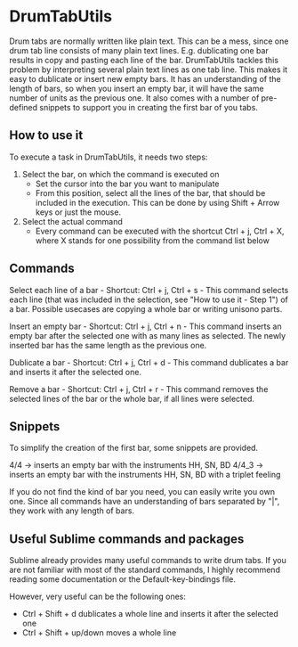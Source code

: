 DrumTabUtils
============

Drum tabs are normally written like plain text. This can be a mess, since one drum tab line consists of many plain text lines. E.g. dublicating one bar results in copy and pasting each line of the bar.
DrumTabUtils tackles this problem by interpreting several plain text lines as one tab line. This makes it easy to dublicate or insert new empty bars. It has an understanding of the length of bars, so when you insert an empty bar, it will have the same number of units as the previous one.
It also comes with a number of pre-defined snippets to support you in creating the first bar of you tabs.


How to use it
-------------

To execute a task in DrumTabUtils, it needs two steps:

1. Select the bar, on which the command is executed on
	- Set the cursor into the bar you want to manipulate
	- From this position, select all the lines of the bar, that should be included in the execution. This can be done by using Shift + Arrow keys or just the mouse.
2. Select the actual command
	- Every command can be executed with the shortcut Ctrl + j, Ctrl + X, where X stands for one possibility from the command list below


Commands
--------

Select each line of a bar
	- Shortcut: Ctrl + j, Ctrl + s
	- This command selects each line (that was included in the selection, see "How to use it - Step 1") of a bar. Possible usecases are copying a whole bar or writing unisono parts.

Insert an empty bar
	- Shortcut: Ctrl + j, Ctrl + n
	- This command inserts an empty bar after the selected one with as many lines as selected. The newly inserted bar has the same length as the previous one.

Dublicate a bar
	- Shortcut: Ctrl + j, Ctrl + d
	- This command dublicates a bar and inserts it after the selected one. 

Remove a bar
	- Shortcut: Ctrl + j, Ctrl + r
	- This command removes the selected lines of the bar or the whole bar, if all lines were selected.


Snippets
--------

To simplify the creation of the first bar, some snippets are provided.

4/4 	-> inserts an empty bar with the instruments HH, SN, BD
4/4_3 	-> inserts an empty bar with the instruments HH, SN, BD with a triplet feeling

If you do not find the kind of bar you need, you can easily write you own one. Since all commands have an understanding of bars separated by "|", they work with any length of bars.


Useful Sublime commands and packages
------------------------------------

Sublime already provides many useful commands to write drum tabs. If you are not familiar with most of the standard commands, I highly recommend reading some documentation or the Default-key-bindings file. 

However, very useful can be the following ones:
- Ctrl + Shift + d dublicates a whole line and inserts it after the selected one
- Ctrl + Shift + up/down moves a whole line













